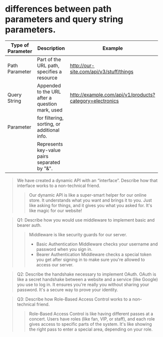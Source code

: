 # differences between path parameters and query string parameters.


| Type of Parameter   | Description                                       | Example                             |
|---------------------|---------------------------------------------------|-------------------------------------|
| Path Parameter      | Part of the URL path, specifies a resource       | http://our-site.com/api/v3/stuff/things |
| Query String        | Appended to the URL after a question mark, used  | http://example.com/api/v1/products?category=electronics |
| Parameter           | for filtering, sorting, or additional info.      |                                     |
|                     | Represents key-value pairs separated by "&".     |                                     |

> We have created a dynamic API with an “interface”. Describe how that interface works to a non-technical friend.
>> Our dynamic API is like a super-smart helper for our online store. It understands what you want and brings it to you. Just like asking for things, and it gives you what you asked for. It's like magic for our website!



> Q1: Describe how you would use middleware to implement basic and bearer auth.
>> Middleware is like security guards for our server. 
>> - Basic Authentication Middleware checks your username and password when you sign in. 
>> - Bearer Authentication Middleware checks a special token you get after signing in to make sure you're allowed to access our server.

> Q2: Describe the handshake necessary to implement OAuth.
> OAuth is like a secret handshake between a website and a service (like Google) you use to log in. It ensures you're really you without sharing your password. It's a secure way to prove your identity.

> Q3: Describe how Role-Based Access Control works to a non-technical friend.
>> Role-Based Access Control is like having different passes at a concert. Users have roles (like fan, VIP, or staff), and each role gives access to specific parts of the system. It's like showing the right pass to enter a special area, depending on your role.